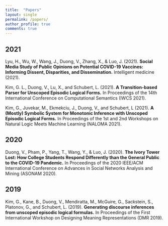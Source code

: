```yaml
---
title:  "Papers"
layout: single
permalink: /papers/
author_profile: true
comments: true
---
```


## 2021

Lyu, H., Wu, W., Wang, J., Duong, V., Zhang, X., & Luo, J. (2021). **Social Media Study of Public Opinions on Potential COVID-19 Vaccines: Informing Dissent, Disparities, and Dissemination.** Intelligent medicine (2021).

Kim, G. L.,  Duong, V.,  Lu, X., and Schubert, L. (2021). **A Transition-based Parser for Unscoped Episodic Logical Forms.** In Proceedings of the 14th International Conference on Computational Semantics (IWCS 2021).

Kim, G., Juvekar, M., Ekmekciu, J., Duong, V., and Schubert, L (2021). **A (Mostly) Symbolic System for Monotonic Inference with Unscoped Episodic Logical Forms.** In Proceedings of the 1st and 2nd Workshops on Natural Logic Meets Machine Learning (NALOMA 2021).

## 2020

Duong, V., Pham, P., Yang, T., Wang, Y., & Luo, J. (2020). **The Ivory Tower Lost: How College Students Respond Differently than the General Public to the COVID-19 Pandemic.** In Proceedings of the 2020 IEEE/ACM International Conference on Advances in Social Networks Analysis and Mining (ASONAM 2020).

## 2019

Kim, G., Kane, B., Duong, V., Mendiratta, M., McGuire, G., Sackstein, S., Platonov, G., and Schubert, L. (2019). **Generating discourse inferences from unscoped episodic logical formulas.** In Proceedings of the First International Workshop on Designing Meaning Representations (DMR 2019).
